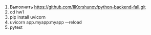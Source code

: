 1) Выполнить https://github.com/IlKorshunov/python-backend-fall.git
2) cd hw1
3) pip install uvicorn
4) uvicorn app.myapp:myapp --reload
5) pytest
